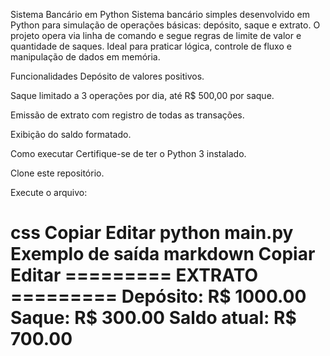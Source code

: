 Sistema Bancário em Python
Sistema bancário simples desenvolvido em Python para simulação de operações básicas: depósito, saque e extrato. O projeto opera via linha de comando e segue regras de limite de valor e quantidade de saques. Ideal para praticar lógica, controle de fluxo e manipulação de dados em memória.

Funcionalidades
Depósito de valores positivos.

Saque limitado a 3 operações por dia, até R$ 500,00 por saque.

Emissão de extrato com registro de todas as transações.

Exibição do saldo formatado.

Como executar
Certifique-se de ter o Python 3 instalado.

Clone este repositório.

Execute o arquivo:

css
Copiar
Editar
python main.py
Exemplo de saída
markdown
Copiar
Editar
========= EXTRATO =========
Depósito: R$ 1000.00
Saque:    R$ 300.00
Saldo atual: R$ 700.00
===========================
